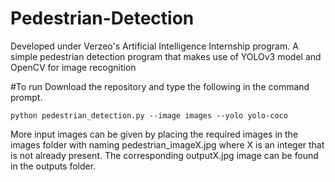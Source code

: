 # Pedestrian-Detection
Developed under Verzeo's Artificial Intelligence Internship program. A simple pedestrian detection program that makes use of YOLOv3 model and OpenCV for image recognition

#To run
Download the repository and type the following in the command prompt.

`python pedestrian_detection.py --image images --yolo yolo-coco`

More input images can be given by placing the required images in the images folder with naming pedestrian_imageX.jpg where X is an integer that is not already present. The corresponding outputX.jpg image can be found in the outputs folder.
